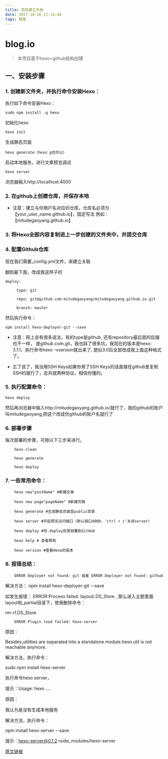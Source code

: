 ```yaml
---
title: 项目建立手册
date: 2017-10-26 21:14:40
tags: 随笔
---
```

# blog.io

>本项目基于hexo+github结构创建

## 一、安装步骤

### 1. 创建新文件夹，并执行命令安装Hexo：

执行如下命令安装Hexo：

```angular2html
sudo npm install -g hexo
```

初始化hexo

```angular2html
hexo init
```

生成静态页面

```angular2html
hexo generate（hexo g也可以）
```

启动本地服务，进行文章预览调试

```angular2html
hexo server
```

浏览器输入http://localhost:4000

### 2. 在github上创建仓库，并保存本地

* 注意：建立与你用户名对应的仓库，仓库名必须为【your_user_name.github.io】，固定写法
例如：【mitudegaoyang.github.io】

### 3. 将Hexo全部内容复制进上一步创建的文件夹中，并提交仓库

### 4. 配置Github仓库

现在我们需要_config.yml文件，来建立关联

翻到最下面，改成我这样子的

```angular2html
deploy:

     type: git

     repo: git@github.com:mitudegaoyang/mitudegaoyang.github.io.git

     branch: master
```
然后执行命令：

```angular2html
npm install hexo-deployer-git --save
```

* 注意：网上会有很多说法，有的type是github, 还有repository最后面的后缀也不一样，
是github.com.git，我也踩了很多坑，我现在的版本是hexo: 3.1.1，执行命令hexo -vsersion就出来了,
貌似3.0后全部改成我上面这种格式了。

* 忘了说了，我没用SSH Keys如果你用了SSH Keys的话直接在github里复制SSH的就行了，总共就两种协议，相信你懂的。

### 5. 执行配置命令：

```angular2html
hexo deploy
```

然后再浏览器中输入http://mitudegaoyang.github.io/就行了，我的github的账户叫mitudegaoyang,把这个改成你github的账户名就行了

### 6. 部署步骤

每次部署的步骤，可按以下三步来进行。

```angular2html
    hexo clean
    
    hexo generate
    
    hexo deploy
```

### 7. 一些常用命令：

```angular2html
    hexo new"postName" #新建文章
    
    hexo new page"pageName" #新建页面
    
    hexo generate #生成静态页面至public目录
    
    hexo server #开启预览访问端口（默认端口4000，'ctrl + c'关闭server）
    
    hexo deploy #将.deploy目录部署到GitHub
    
    hexo help # 查看帮助
    
    hexo version #查看Hexo的版本
```

### 8. 报错总结：

```angular2html
    ERROR Deployer not found: git 或者 ERROR Deployer not found: github
```

解决方法： npm install hexo-deployer-git --save

如发生报错： ERROR Process failed: layout/.DS_Store , 那么进入主题里面layout和_partial目录下，使用删除命令：

rm-rf.DS_Store

```angular2html
    ERROR Plugin load failed: hexo-server
```

原因：

Besides,utilities are separated into a standalone module.hexo.util is not reachable anymore.

解决方法，执行命令：

sudo npm install hexo-server

执行命令hexo server，

提示：Usage: hexo ....

原因：

我认为是没有生成本地服务

解决方法，执行命令：

npm install hexo-server --save

提示：hexo-server@0.1.2 node_modules/hexo-server

[原文链接](http://www.jianshu.com/p/465830080ea9)



